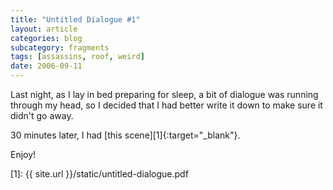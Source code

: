 ```yaml
---
title: "Untitled Dialogue #1"
layout: article
categories: blog
subcategory: fragments
tags: [assassins, roof, weird]
date: 2006-09-11
---
```

Last night, as I lay in bed preparing for sleep, a bit of dialogue was running through my head, so I decided that I had better write it down to make sure it didn't go away.

30 minutes later, I had [this scene][1]{:target="_blank"}.

Enjoy!

[1]: {{ site.url }}/static/untitled-dialogue.pdf